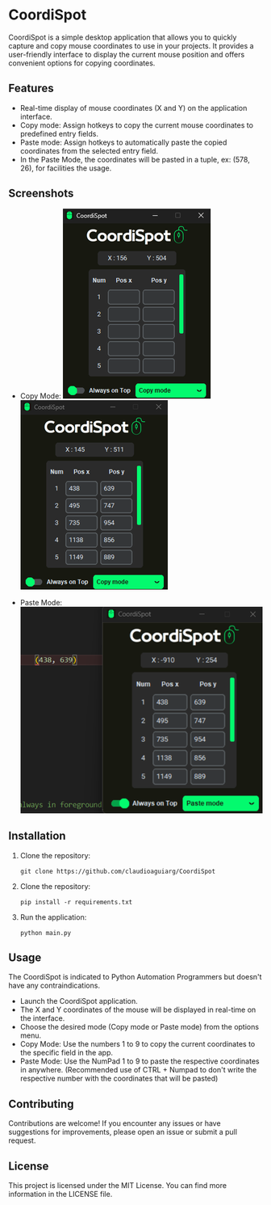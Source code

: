 # CoordiSpot

CoordiSpot is a simple desktop application that allows you to quickly capture and copy mouse coordinates to use in your projects. It provides a user-friendly interface to display the current mouse position and offers convenient options for copying coordinates.

## Features

- Real-time display of mouse coordinates (X and Y) on the application interface.
- Copy mode: Assign hotkeys to copy the current mouse coordinates to predefined entry fields.
- Paste mode: Assign hotkeys to automatically paste the copied coordinates from the selected entry field.
- In the Paste Mode, the coordinates will be pasted in a tuple, ex: (578, 26), for facilities the usage.

## Screenshots

- Copy Mode:
![CoordiSpot Screenshot](screens/screen1.png)
![CoordiSpot Screenshot](screens/screen2.png)

- Paste Mode:
![CoordiSpot Screenshot](screens/screen3.png)

## Installation

1. Clone the repository:

   ```shell
   git clone https://github.com/claudioaguiarg/CoordiSpot

2. Clone the repository:

   ```shell
   pip install -r requirements.txt

3. Run the application:
    ```shell
   python main.py

## Usage
The CoordiSpot is indicated to Python Automation Programmers but doesn't have any contraindications.

- Launch the CoordiSpot application.
- The X and Y coordinates of the mouse will be displayed in real-time on the interface.
- Choose the desired mode (Copy mode or Paste mode) from the options menu.
- Copy Mode: Use the numbers 1 to 9 to copy the current coordinates to the specific field in the app.
- Paste Mode: Use the NumPad 1 to 9 to paste the respective coordinates in anywhere. (Recommended use of CTRL + Numpad to don't write the respective number with the coordinates that will be pasted)

## Contributing
Contributions are welcome! If you encounter any issues or have suggestions for improvements, please open an issue or submit a pull request.

## License
This project is licensed under the MIT License. You can find more information in the LICENSE file.
